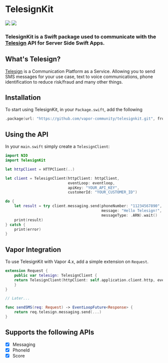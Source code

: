 # TelesignKit

![](https://img.shields.io/badge/Swift-5.2-lightgrey.svg?style=svg)
![](https://img.shields.io/badge/SwiftNio-2-lightgrey.svg?style=svg)


### TelesignKit is a Swift package used to communicate with the [Telesign](https://telesign.com) API for Server Side Swift Apps.

## What's Telesign?
[Telesign](https://www.telesign.com) is a Communication Platform as a Service. Allowing you to send SMS messages for your use case, text to voice communications, phone identification to reduce risk/fraud and many other things.

## Installation
To start using TelesignKit, in your `Package.swift`, add the following

~~~~swift
.package(url: "https://github.com/vapor-community/telesignkit.git", from: "3.0.0")
~~~~

## Using the API

In your `main.swift` simply create a `TelesignClient`:

~~~swift
import NIO
import TelesignKit

let httpClient = HTTPClient(..)

let client = TelesignClient(httpClient: httpClient,
                            eventLoop: eventloop,
                            apiKey: "YOUR_API_KEY",
                            customerId: "YOUR_CUSTOMER_ID")

do {
    let result = try client.messaging.send(phoneNumber: "11234567890",
                                           message: "Hello Telesign!",
                                           messageType: .ARN).wait()
    print(result)
} catch {
    print(error)
}
~~~

## Vapor Integration
To use TelesignKit with Vapor 4.x, add a simple extension on `Request`.
~~~swift
extension Request {
    public var telesign: TelesignClient {
    return TelesignClient(httpClient: self.application.client.http, eventLoop: self.eventLoop, apiKey: "TELESIGN_API_KEY", customerId: "CUSTOMER_ID")
    }
}

// Later...

func sendSMS(req: Request) -> EventLoopFuture<Response> {
    return req.telesign.messaging.send(...)
}
~~~

## Supports the following APIs
* [x] Messaging
* [x] PhoneId
* [x] Score
